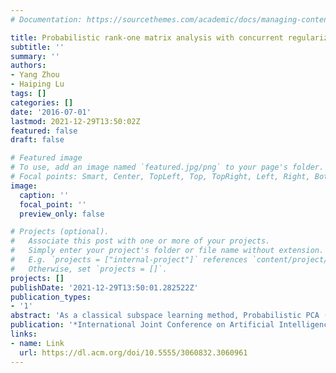 ```yaml
---
# Documentation: https://sourcethemes.com/academic/docs/managing-content/

title: Probabilistic rank-one matrix analysis with concurrent regularization
subtitle: ''
summary: ''
authors:
- Yang Zhou
- Haiping Lu
tags: []
categories: []
date: '2016-07-01'
lastmod: 2021-12-29T13:50:02Z
featured: false
draft: false

# Featured image
# To use, add an image named `featured.jpg/png` to your page's folder.
# Focal points: Smart, Center, TopLeft, Top, TopRight, Left, Right, BottomLeft, Bottom, BottomRight.
image:
  caption: ''
  focal_point: ''
  preview_only: false

# Projects (optional).
#   Associate this post with one or more of your projects.
#   Simply enter your project's folder or file name without extension.
#   E.g. `projects = ["internal-project"]` references `content/project/deep-learning/index.md`.
#   Otherwise, set `projects = []`.
projects: []
publishDate: '2021-12-29T13:50:01.282522Z'
publication_types:
- '1'
abstract: 'As a classical subspace learning method, Probabilistic PCA (PPCA) has been extended to several bilinear variants for dealing with matrix observations. However, they are all based on the Tucker model, leading to a restricted subspace representation and the problem of rotational ambiguity. To address these problems, this paper proposes a bilinear PPCA method named as Probabilistic Rank-One Matrix Analysis (PROMA). PROMA is based on the CP model, which leads to a more flexible subspace representation and does not suffer from rotational ambiguity. For better generalization, concurrent regularization is introduced to regularize the whole matrix subspace, rather than column and row factors separately. Experiments on both synthetic and real-world data demonstrate the superiority of PROMA in subspace estimation and classification as well as the effectiveness of concurrent regularization in regularizing bilinear PPCAs.'
publication: '*International Joint Conference on Artificial Intelligence (IJCAI)*'
links:
- name: Link
  url: https://dl.acm.org/doi/10.5555/3060832.3060961
---
```

